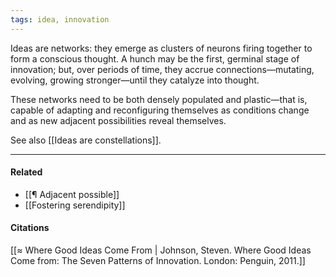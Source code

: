 ```yaml
---
tags: idea, innovation
---
```


Ideas are networks: they emerge as clusters of neurons firing together to form a conscious thought. A hunch may be the first, germinal stage of innovation; but, over periods of time, they accrue connections—mutating, evolving, growing stronger—until they catalyze into thought.

These networks need to be both densely populated and plastic—that is, capable of adapting and reconfiguring themselves as conditions change and as new adjacent possibilities reveal themselves.

See also [[Ideas are constellations]].

---

#### Related

-   [[¶ Adjacent possible]]
-   [[Fostering serendipity]]

#### Citations

[[≈ Where Good Ideas Come From | Johnson, Steven. Where Good Ideas Come from: The Seven Patterns of Innovation. London: Penguin, 2011.]]